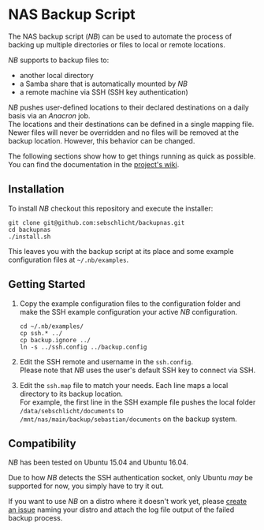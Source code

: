 # NAS Backup Script

The NAS backup script (*NB*) can be used to automate the process of backing up multiple directories or files to local or remote locations.

*NB* supports to backup files to:
* another local directory
* a Samba share that is automatically mounted by *NB*
* a remote machine via SSH (SSH key authentication)

*NB* pushes user-defined locations to their declared destinations on a daily basis via an *Anacron* job.  
The locations and their destinations can be defined in a single mapping file.  
Newer files will never be overridden and no files will be removed at the backup location.
However, this behavior can be changed.

The following sections show how to get things running as quick as possible.
You can find the documentation in the [project's wiki](../../wiki).

## Installation

To install *NB* checkout this repository and execute the installer:

    git clone git@github.com:sebschlicht/backupnas.git
    cd backupnas
    ./install.sh

This leaves you with the backup script at its place and some example configuration files at `~/.nb/examples`.

## Getting Started

1. Copy the example configuration files to the configuration folder and make the SSH example configuration your active *NB* configuration.

       cd ~/.nb/examples/
       cp ssh.* ../
       cp backup.ignore ../
       ln -s ../ssh.config ../backup.config
       
1. Edit the SSH remote and username in the `ssh.config`.  
   Please note that *NB* uses the user's default SSH key to connect via SSH.

1. Edit the `ssh.map` file to match your needs.
   Each line maps a local directory to its backup location.  
   For example, the first line in the SSH example file pushes the local folder `/data/sebschlicht/documents` to `/mnt/nas/main/backup/sebastian/documents` on the backup system.

## Compatibility

*NB* has been tested on Ubuntu 15.04 and Ubuntu 16.04.

Due to how *NB* detects the SSH authentication socket, only Ubuntu *may* be supported for now, you simply have to try it out.

If you want to use *NB* on a distro where it doesn't work yet, please [create an issue](../../issues) naming your distro and attach the log file output of the failed backup process.

